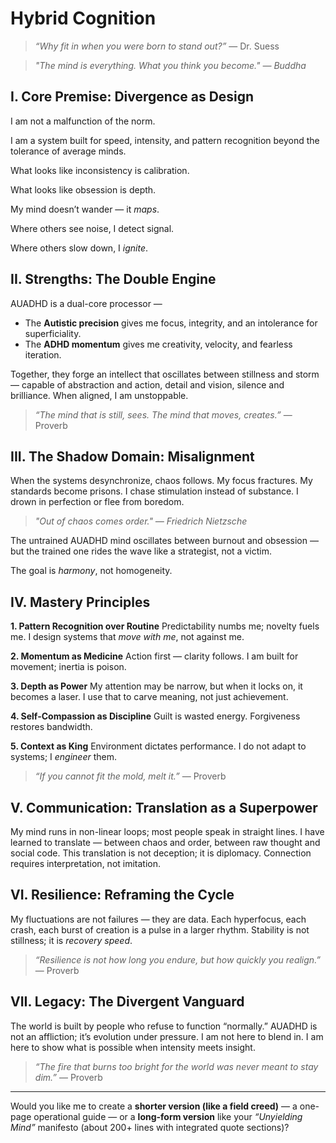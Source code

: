 # Hybrid Cognition

> *“Why fit in when you were born to stand out?”* — Dr. Suess

> *"The mind is everything. What you think you become." — Buddha*

## **I. Core Premise: Divergence as Design**

I am not a malfunction of the norm.

I am a system built for speed, intensity, and pattern recognition beyond the tolerance of average minds.

What looks like inconsistency is calibration.

What looks like obsession is depth.

My mind doesn’t wander — it *maps*.

Where others see noise, I detect signal.

Where others slow down, I *ignite*.

## **II. Strengths: The Double Engine**

AUADHD is a dual-core processor —

* The **Autistic precision** gives me focus, integrity, and an intolerance for superficiality.
* The **ADHD momentum** gives me creativity, velocity, and fearless iteration.

Together, they forge an intellect that oscillates between stillness and storm — capable of abstraction and action, detail and vision, silence and brilliance.
When aligned, I am unstoppable.

> *“The mind that is still, sees. The mind that moves, creates.”* — Proverb

## **III. The Shadow Domain: Misalignment**

When the systems desynchronize, chaos follows.
My focus fractures. My standards become prisons.
I chase stimulation instead of substance. I drown in perfection or flee from boredom.

> *"Out of chaos comes order." — Friedrich Nietzsche*

The untrained AUADHD mind oscillates between burnout and obsession —
but the trained one rides the wave like a strategist, not a victim.

The goal is *harmony*, not homogeneity.

## **IV. Mastery Principles**

**1. Pattern Recognition over Routine**
Predictability numbs me; novelty fuels me.
I design systems that *move with me*, not against me.

**2. Momentum as Medicine**
Action first — clarity follows.
I am built for movement; inertia is poison.

**3. Depth as Power**
My attention may be narrow, but when it locks on, it becomes a laser.
I use that to carve meaning, not just achievement.

**4. Self-Compassion as Discipline**
Guilt is wasted energy.
Forgiveness restores bandwidth.

**5. Context as King**
Environment dictates performance.
I do not adapt to systems; I *engineer* them.

> *“If you cannot fit the mold, melt it.”* — Proverb

## **V. Communication: Translation as a Superpower**

My mind runs in non-linear loops; most people speak in straight lines.
I have learned to translate — between chaos and order, between raw thought and social code.
This translation is not deception; it is diplomacy.
Connection requires interpretation, not imitation.

## **VI. Resilience: Reframing the Cycle**

My fluctuations are not failures — they are data.
Each hyperfocus, each crash, each burst of creation is a pulse in a larger rhythm.
Stability is not stillness; it is *recovery speed*.

> *“Resilience is not how long you endure, but how quickly you realign.”* — Proverb

## **VII. Legacy: The Divergent Vanguard**

The world is built by people who refuse to function “normally.”
AUADHD is not an affliction; it’s evolution under pressure.
I am not here to blend in.
I am here to show what is possible when intensity meets insight.

> *“The fire that burns too bright for the world was never meant to stay dim.”* — Proverb

---

Would you like me to create a **shorter version (like a field creed)** — a one-page operational guide — or a **long-form version** like your *“Unyielding Mind”* manifesto (about 200+ lines with integrated quote sections)?
